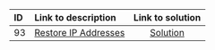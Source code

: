 | ID | Link to description | Link to solution
|:---|:---|:---:|
| 93 | [Restore IP Addresses](https://leetcode.com/problems/restore-ip-addresses/) | [Solution](https://github.com/versenyi98/leetcode-solutions/tree/main/solutions/0093.%20Restore%20IP%20Addresses)|
